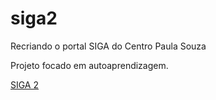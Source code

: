 # siga2
 Recriando o portal SIGA do Centro Paula Souza

Projeto focado em autoaprendizagem.

<a href="https://brunolitrenta.github.io/siga2/html/login.html" target="_blank" rel="external">SIGA 2</a>